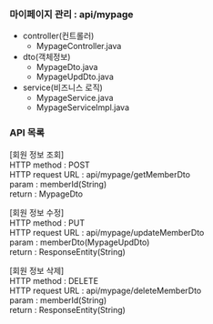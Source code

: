 ### 마이페이지 관리 : api/mypage
- controller(컨트롤러)
  - MypageController.java
- dto(객체정보)
  - MypageDto.java
  - MypageUpdDto.java
- service(비즈니스 로직)
  - MypageService.java
  - MypageServiceImpl.java

### API 목록
[회원 정보 조회]  
HTTP method : POST  
HTTP request URL : api/mypage/getMemberDto  
param : memberId(String)  
return : MypageDto

[회원 정보 수정]  
HTTP method : PUT  
HTTP request URL : api/mypage/updateMemberDto  
param : memberDto(MypageUpdDto)  
return : ResponseEntity(String)

[회원 정보 삭제]  
HTTP method : DELETE  
HTTP request URL : api/mypage/deleteMemberDto  
param : memberId(String)  
return : ResponseEntity(String)  